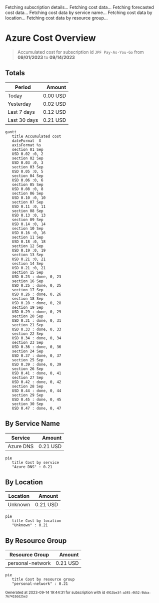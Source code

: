 Fetching subscription details...
Fetching cost data...
Fetching forecasted cost data...
Fetching cost data by service name...
Fetching cost data by location...
Fetching cost data by resource group...
# Azure Cost Overview

> Accumulated cost for subscription id `JPF Pay-As-You-Go` from **09/01/2023** to **09/14/2023**

## Totals

|Period|Amount|
|---|---:|
|Today|0.00 USD|
|Yesterday|0.02 USD|
|Last 7 days|0.12 USD|
|Last 30 days|0.21 USD|

```mermaid
gantt
   title Accumulated cost
   dateFormat  X
   axisFormat %s
   section 01 Sep
   USD 0.02 :0, 2
   section 02 Sep
   USD 0.03 :0, 3
   section 03 Sep
   USD 0.05 :0, 5
   section 04 Sep
   USD 0.06 :0, 6
   section 05 Sep
   USD 0.08 :0, 8
   section 06 Sep
   USD 0.10 :0, 10
   section 07 Sep
   USD 0.11 :0, 11
   section 08 Sep
   USD 0.13 :0, 13
   section 09 Sep
   USD 0.14 :0, 14
   section 10 Sep
   USD 0.16 :0, 16
   section 11 Sep
   USD 0.18 :0, 18
   section 12 Sep
   USD 0.19 :0, 19
   section 13 Sep
   USD 0.21 :0, 21
   section 14 Sep
   USD 0.21 :0, 21
   section 15 Sep
   USD 0.23 : done, 0, 23
   section 16 Sep
   USD 0.25 : done, 0, 25
   section 17 Sep
   USD 0.26 : done, 0, 26
   section 18 Sep
   USD 0.28 : done, 0, 28
   section 19 Sep
   USD 0.29 : done, 0, 29
   section 20 Sep
   USD 0.31 : done, 0, 31
   section 21 Sep
   USD 0.33 : done, 0, 33
   section 22 Sep
   USD 0.34 : done, 0, 34
   section 23 Sep
   USD 0.36 : done, 0, 36
   section 24 Sep
   USD 0.37 : done, 0, 37
   section 25 Sep
   USD 0.39 : done, 0, 39
   section 26 Sep
   USD 0.41 : done, 0, 41
   section 27 Sep
   USD 0.42 : done, 0, 42
   section 28 Sep
   USD 0.44 : done, 0, 44
   section 29 Sep
   USD 0.45 : done, 0, 45
   section 30 Sep
   USD 0.47 : done, 0, 47
```

## By Service Name

|Service|Amount|
|---|---:|
|Azure DNS|0.21 USD|

```mermaid
pie
   title Cost by service
   "Azure DNS" : 0.21
```

## By Location

|Location|Amount|
|---|---:|
|Unknown|0.21 USD|

```mermaid
pie
   title Cost by location
   "Unknown" : 0.21
```

## By Resource Group

|Resource Group|Amount|
|---|---:|
|personal-network|0.21 USD|

```mermaid
pie
   title Cost by resource group
   "personal-network" : 0.21
```

<sup>Generated at 2023-09-14 19:44:31 for subscription with id `4913be3f-a345-4652-9bba-767418dd25e3`</sup>
